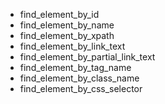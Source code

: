 -   find_element_by_id
-   find_element_by_name
-   find_element_by_xpath
-   find_element_by_link_text
-   find_element_by_partial_link_text
-   find_element_by_tag_name
-   find_element_by_class_name
-   find_element_by_css_selector